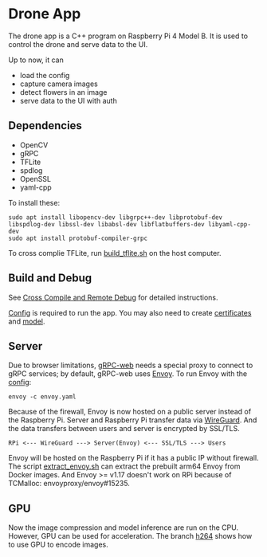 # Drone App
The drone app is a C++ program on Raspberry Pi 4 Model B.  It is used to control the drone and serve data to the UI.

Up to now, it can 
- load the config
- capture camera images
- detect flowers in an image
- serve data to the UI with auth

## Dependencies

- OpenCV
- gRPC
- TFLite
- spdlog
- OpenSSL
- yaml-cpp

To install these:

```shell
sudo apt install libopencv-dev libgrpc++-dev libprotobuf-dev libspdlog-dev libssl-dev libabsl-dev libflatbuffers-dev libyaml-cpp-dev
sudo apt install protobuf-compiler-grpc 
```

To cross complie TFLite, run [build_tflite.sh](tools/build_tflite.sh) on the host computer.

## Build and Debug
See [Cross Compile and Remote Debug](docs/cross_compile_and_remote_debug.md) for detailed instructions.

[Config](tools/config.yaml) is required to run the app. You may also need to create [certificates](https://grpc.github.io/grpc/cpp/structgrpc_1_1_ssl_server_credentials_options.html) and [model](/model/).

## Server

Due to browser limitations, [gRPC-web](https://github.com/grpc/grpc-web) needs a special proxy to connect to gRPC services; by default, gRPC-web uses [Envoy](https://www.envoyproxy.io/). To run Envoy with the [config](tools/envoy.yaml):

```shell
envoy -c envoy.yaml
```

Because of the firewall, Envoy is now hosted on a public server instead of the Raspberry Pi. Server and Raspberry Pi transfer data via [WireGuard](https://www.wireguard.com/). And the data transfers between users and server is encrypted by SSL/TLS. 

```
RPi <--- WireGuard ---> Server(Envoy) <--- SSL/TLS ---> Users
```

Envoy will be hosted on the Raspberry Pi if it has a public IP without firewall. The script [extract_envoy.sh](tools/extract_envoy.sh) can extract the prebuilt arm64 Envoy from Docker images. And Envoy >= v1.17 doesn't work on RPi because of TCMalloc: envoyproxy/envoy#15235.

## GPU
Now the image compression and model inference are run on the CPU. However, GPU can be used for acceleration. The branch [h264](https://github.com/kandong54/autodrone/tree/h264) shows how to use GPU to encode images.
